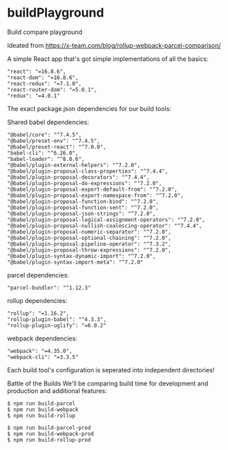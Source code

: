 # buildPlayground
Build compare playground


Ideated from https://x-team.com/blog/rollup-webpack-parcel-comparison/

A simple React app that's got simple implementations of all the basics:

    "react": "=16.8.6",
    "react-dom": "=16.8.6",
    "react-redux": "=7.1.0",
    "react-router-dom": "=5.0.1",
    "redux": "=4.0.1"
    
The exact package.json dependencies for our build tools:

Shared babel dependencies:

    "@babel/core": "^7.4.5",
    "@babel/preset-env": "^7.4.5",
    "@babel/preset-react": "^7.0.0",
    "babel-cli": "^6.26.0",
    "babel-loader": "^8.0.6",
    "@babel/plugin-external-helpers": "^7.2.0",
    "@babel/plugin-proposal-class-properties": "^7.4.4",
    "@babel/plugin-proposal-decorators": "^7.4.4",
    "@babel/plugin-proposal-do-expressions": "^7.2.0",
    "@babel/plugin-proposal-export-default-from": "^7.2.0",
    "@babel/plugin-proposal-export-namespace-from": "^7.2.0",
    "@babel/plugin-proposal-function-bind": "^7.2.0",
    "@babel/plugin-proposal-function-sent": "^7.2.0",
    "@babel/plugin-proposal-json-strings": "^7.2.0",
    "@babel/plugin-proposal-logical-assignment-operators": "^7.2.0",
    "@babel/plugin-proposal-nullish-coalescing-operator": "^7.4.4",
    "@babel/plugin-proposal-numeric-separator": "^7.2.0",
    "@babel/plugin-proposal-optional-chaining": "^7.2.0",
    "@babel/plugin-proposal-pipeline-operator": "^7.3.2",
    "@babel/plugin-proposal-throw-expressions": "^7.2.0",
    "@babel/plugin-syntax-dynamic-import": "^7.2.0",
    "@babel/plugin-syntax-import-meta": "^7.2.0"
    
parcel dependencies:

    "parcel-bundler": "^1.12.3"
    
rollup dependencies:

    "rollup": "=1.16.2",
    "rollup-plugin-babel": "^4.3.3",
    "rollup-plugin-uglify": "=6.0.2"
    
webpack dependencies:

    "webpack": "=4.35.0",
    "webpack-cli": "=3.3.5"
    
Each build tool's configuration is seperated into independent directories!

Battle of the Builds
We'll be comparing build time for development and production and additional features:

    $ npm run build-parcel
    $ npm run build-webpack
    $ npm run build-rollup
    
    $ npm run build-parcel-prod
    $ npm run build-webpack-prod
    $ npm run build-rollup-prod
